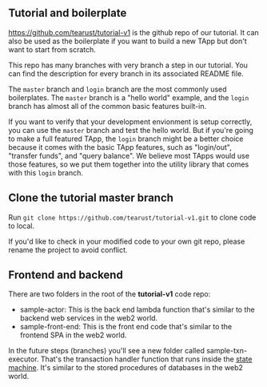 ## Tutorial and boilerplate

https://github.com/tearust/tutorial-v1 is the github repo of our tutorial. It can also be used as the boilerplate if you want to build a new TApp but don't want to start from scratch.

This repo has many branches with very branch a step in our tutorial. You can find the description for every branch in its associated README file.

The `master` branch and `login` branch are the most commonly used boilerplates. The `master` branch is a "hello world" example, and the `login` branch has almost all of the common basic features built-in. 

If you want to verify that your development envionment is setup correctly, you can use the `master` branch and test the hello world. But if you're going to make a full featured TApp, the `login` branch might be a better choice because it comes with the basic TApp features, such as "login/out", "transfer funds", and "query balance". We believe most TApps would use those features, so we put them together into the utility library that comes with this `login` branch.

## Clone the tutorial master branch

Run `git clone https://github.com/tearust/tutorial-v1.git` to clone code to local.

If you'd like to check in your modified code to your own git  repo, please rename the project to avoid conflict.

## Frontend and backend

There are two folders in the root of the **tutorial-v1** code repo:

* sample-actor: This is the back end lambda function that's similar to the backend web services in the web2 world.
* sample-front-end: This is the front end code that's similar to the frontend SPA in the web2 world.

In the future steps (branches) you'll see a new folder called sample-txn-executor. That's the transaction handler function that runs inside the [state machine](../z_glossary/state_machine.md). It's similar to the stored procedures of databases in the web2 world.
